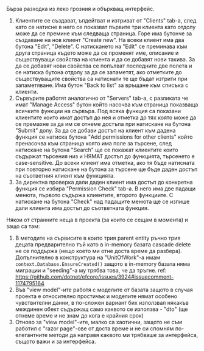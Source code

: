 Бърза разходка из леко грозния и объркващ интерфейс.

1. Клиентите се създават, ъпдейтват и изтриват от "Clients" tab-а, след като се натисне в него се показват първите три клиента като отдолу може да се премине към следваща страница. Горе има бутонче за създаване на нов клиент "Create new". На всеки клиент има два бутона "Edit", "Delete". С натискането на "Edit" се преминава към друга страница където може да се променят име, описание и съществуващи свойства на клиента и да се добавят нови такива. За да се добавят нови свойства се попълват последните две полета и се натиска бутона отдолу за да се запаметят, ако отметките до съществуващите свойства са натиснати те ще бъдат изтрити при запаметяване. Има бутон "Back to list" за връщане към списъка с клиенти.
2. Сървърите работят аналогично от "Servers" tab-а, с разликата че имат "Manage Access" бутон който насочва към страница показваща всичките функции на сървъра. Под всяка функция са показани клиентите които имат достъп до нея и отметка до тях която може да се премахне за да им се отнеме достъпа при натискане на бутона "Submit" долу. За да се добави достъп на клиент към дадена функция се натиска бутона "Add permissions for other clients" който пренасочва към страница която има поле за търсене, след натискане на бутона "Search" ще се покажат клиентите които съдържат търсения низ и НЯМАТ достъп до функцията, търсенето е case-sensitive. До всеки клиент има отметка, ако тя бъде натисната при повторно натискане на бутона за търсене ще бъде даден достъп на съответния клиент към функцията.
3. За директна проверка дали даден клиент има достъп до конкретна функция се избира "Permission Check" tab-а. В него има две падащи менюта, първото съдържа клиентите, второто функциите. С натискане на бутона "Check" над падащите менюта ще се изпише дали клиента има достъп до съответната функция.

Някои от странните неща в проекта (за които се сещам в момента) и защо са там:
1. В методите на сървисите в които трия parent entity ръчно трия децата предварително тъй като в in-memory базата cascade delete не се поддържа (нещо което ми отне доста време да разбера). Допълнително в конструктура на "UnitOfWork"-а имам `context.Database.EnsureCreated()` защото в in-memory базата няма миграции и "seeding"-а му трябва това, че да тръгне.  ref: https://github.com/dotnet/efcore/issues/3924#issuecomment-1174795164
2. Във "view model"-ите работя с моделите от базата защото в случая проекта е относително простичък и моделите нямат особено чувствителни данни, в по-сложен вариант бих използвал някакъв междинен обект съдържащ само каквото се използва - "dto" (ще отнеме време и не знам до кога е крайния срок)
3. Отново за "view model"-ите, малко са хаотични, защото не съм работил с "razor page"-ове от доста време и не си спомням по-елегантните методи да направя каквото ми трябваше за интерфейса, същото важи и за интерфейса.